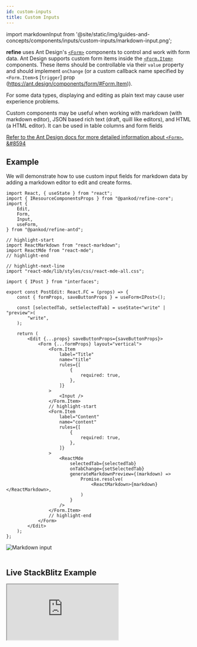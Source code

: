 ```yaml
---
id: custom-inputs
title: Custom Inputs
---
```


import markdownInput from '@site/static/img/guides-and-concepts/components/inputs/custom-inputs/markdown-input.png';

**refine** uses Ant Design's [`<Form>`](https://ant.design/components/form/) components to control and work with form data. Ant Design supports custom form items inside the [`<Form.Item>`](https://ant.design/components/form/#Form.Item) components. These items should be controllable via their `value` property and should implement `onChange` (or a custom callback name specified by `<Form.Item>`s [`trigger`] prop (https://ant.design/components/form/#Form.Item)).

For some data types, displaying and editing as plain text may cause user experience problems.  

Custom components may be useful when working with markdown (with markdown editor), JSON based rich text (draft, quill like editors), and HTML (a HTML editor). It can be used in table columns and form fields   

[Refer to the Ant Design docs for more detailed information about `<Form>`. &#8594](https://ant.design/components/form/)

## Example

We will demonstrate how to use custom input fields for markdown data by adding a markdown editor to edit and create forms.

```tsx title="/src/pages/posts/edit.tsx"
import React, { useState } from "react";
import { IResourceComponentsProps } from "@pankod/refine-core";
import {
    Edit,
    Form,
    Input,
    useForm,
} from "@pankod/refine-antd";

// highlight-start
import ReactMarkdown from "react-markdown";
import ReactMde from "react-mde";
// highlight-end

// highlight-next-line
import "react-mde/lib/styles/css/react-mde-all.css";

import { IPost } from "interfaces";

export const PostEdit: React.FC = (props) => {
    const { formProps, saveButtonProps } = useForm<IPost>();

    const [selectedTab, setSelectedTab] = useState<"write" | "preview">(
        "write",
    );

    return (
        <Edit {...props} saveButtonProps={saveButtonProps}>
            <Form {...formProps} layout="vertical">
                <Form.Item
                    label="Title"
                    name="title"
                    rules={[
                        {
                            required: true,
                        },
                    ]}
                >
                    <Input />
                </Form.Item>
                // highlight-start
                <Form.Item
                    label="Content"
                    name="content"
                    rules={[
                        {
                            required: true,
                        },
                    ]}
                >
                    <ReactMde
                        selectedTab={selectedTab}
                        onTabChange={setSelectedTab}
                        generateMarkdownPreview={(markdown) =>
                            Promise.resolve(
                                <ReactMarkdown>{markdown}</ReactMarkdown>,
                            )
                        }
                    />
                </Form.Item>
                // highlight-end
            </Form>
        </Edit>
    );
};
```

<div class="img-container">
    <div class="window">
        <div class="control red"></div>
        <div class="control orange"></div>
        <div class="control green"></div>
    </div>
    <img src={markdownInput} alt="Markdown input" />
</div>
<br/>

## Live StackBlitz Example

<iframe loading="lazy" src="https://stackblitz.com/github/refinedev/refine/tree/master/examples/inputs/customInputs?embed=1&view=preview&theme=dark&preset=node&ctl=1"
    style={{width: "100%", height:"80vh", border: "0px", borderRadius: "8px", overflow:"hidden"}}
    title="refine-custom-inputs-example"
></iframe>
